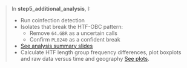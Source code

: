 
> In **step5_additional_analysis**, I:
> - Run coinfection detection
> - Isolates that break the HTF-OBC pattern:
>   - Remove `64.GBR` as a uncertain calls  
>   - Confirm `PL0240` as a confident break
> - [See analysis summary slides](https://github.com/JiajunCui-jjc/HTF_OBC_historical_analysis/tree/5674707e4d0ed4b5442bdbd3c2bb40522701eb2d/results/step1_HTFhaplotypes/step1.2_HTF_bykmers/step4_additionalanalysis/step2_coinfection/summary_breaking_coninfection)
> - Calculate HTF length group frequency differences, plot boxplots and raw data versus time and geography [See plots](https://github.com/JiajunCui-jjc/HTF_OBC_historical_analysis/tree/5674707e4d0ed4b5442bdbd3c2bb40522701eb2d/results/step1_HTFhaplotypes/step1.2_HTF_bykmers/step4_additionalanalysis/step3_HTFfreq).
